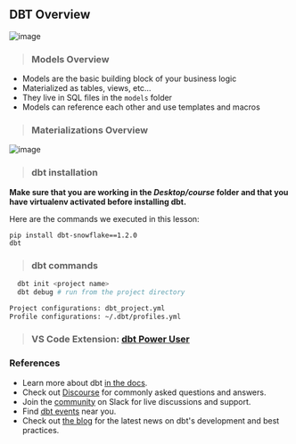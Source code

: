 ## DBT Overview 


![image](https://user-images.githubusercontent.com/19702456/216638815-6eefbc27-9312-42c8-9821-806bd91df725.png)

> ### Models Overview
- Models are the basic building block of your business logic
- Materialized as tables, views, etc…
- They live in SQL files in the `models` folder
- Models can reference each other and use templates and macros

> ### Materializations Overview
![image](https://user-images.githubusercontent.com/19702456/219865161-6a463385-b8f5-4626-9810-8b95c54de6db.png)


> ### dbt installation

__Make sure that you are working in the _Desktop/course_ folder and that you have virtualenv activated before installing dbt.__

Here are the commands we executed in this lesson:
```
pip install dbt-snowflake==1.2.0
dbt
```

> ### dbt commands
```bash
  dbt init <project name>
  dbt debug # run from the project directory 

Project configurations: dbt_project.yml
Profile configurations: ~/.dbt/profiles.yml
```

> ### VS Code Extension: [dbt Power User](https://marketplace.visualstudio.com/items?itemName=innoverio.vscode-dbt-power-user)

### References

- Learn more about dbt [in the docs](https://docs.getdbt.com/docs/introduction).
- Check out [Discourse](https://discourse.getdbt.com/) for commonly asked questions and answers.
- Join the [community](https://community.getdbt.com/) on Slack for live discussions and support.
- Find [dbt events](https://events.getdbt.com) near you.
- Check out [the blog](https://blog.getdbt.com/) for the latest news on dbt's development and best practices.

